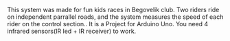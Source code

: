 ﻿This system was made for fun kids races in Begovelik club.
Two riders ride on independent parrallel roads, and the system measures the speed of each rider on the control section..
It is a Project for Arduino Uno. You need 4 infrared sensors(IR led + IR receiver) to work. 
